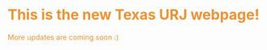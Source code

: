 <style>
  h1 {color:rgb(235, 146, 52);}
  p {color:rgb(235, 146, 52);}
</style>
<h1> This is the new Texas URJ webpage! </h1>
<p>More updates are coming soon :)</p>
